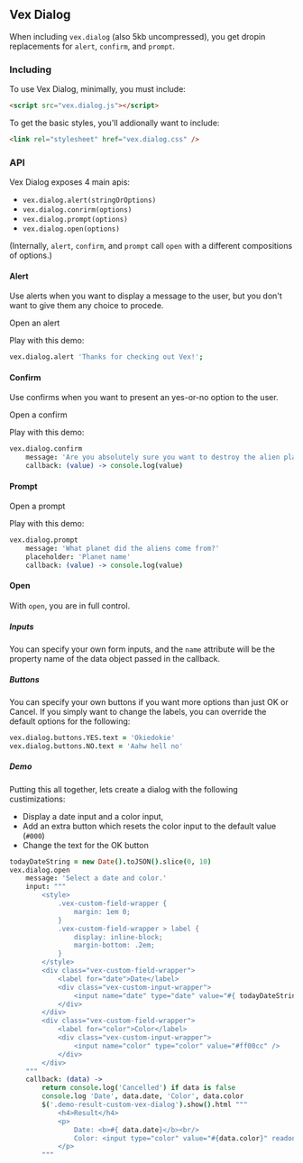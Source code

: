 ## Vex Dialog

When including `vex.dialog` (also 5kb uncompressed), you get dropin replacements for `alert`, `confirm`, and `prompt`.

### Including

To use Vex Dialog, minimally, you must include:

```html
<script src="vex.dialog.js"></script>
```

To get the basic styles, you'll addionally want to include:

```html
<link rel="stylesheet" href="vex.dialog.css" />
```

### API

Vex Dialog exposes 4 main apis:

- `vex.dialog.alert(stringOrOptions)`
- `vex.dialog.conrirm(options)`
- `vex.dialog.prompt(options)`
- `vex.dialog.open(options)`

(Internally, `alert`, `confirm`, and `prompt` call `open` with a different compositions of options.)

#### Alert

Use alerts when you want to display a message to the user, but you don't want to give them any choice to procede.

<a class="demo-alert hs-brand-button">Open an alert</a>
<script>
$('.demo-alert').click(function(){
    vex.dialog.alert('Thanks for checking out Vex!');
});
</script>

Play with this demo:

```coffeescript
vex.dialog.alert 'Thanks for checking out Vex!';
```

#### Confirm

Use confirms when you want to present an yes-or-no option to the user.

<a class="demo-confirm hs-brand-button">Open a confirm</a>
<div class="demo-result-confirm hs-doc-callout hs-doc-callout-info" style="display: none"></div>
<script>
$('.demo-confirm').click(function(){
    vex.dialog.confirm({
        message: 'Are you absolutely sure you want to destroy the alien planet?',
        callback: function(value) {
            $('.demo-result-confirm').html('Callback value: <b>' + value + '</b>').show();
        }
    });
});
</script>

Play with this demo:

```coffeescript
vex.dialog.confirm
    message: 'Are you absolutely sure you want to destroy the alien planet?'
    callback: (value) -> console.log(value)
```

#### Prompt

<a class="demo-prompt hs-brand-button">Open a prompt</a>
<div class="demo-result-prompt hs-doc-callout hs-doc-callout-info" style="display: none"></div>
<script>
$('.demo-prompt').click(function(){
    vex.dialog.prompt({
        message: 'What planet did the aliens come from?',
        placeholder: 'Planet name',
        callback: function(value) {
            $('.demo-result-prompt').html('Callback value: <b>' + value + '</b>').show();
        }
    });
});
</script>

Play with this demo:

```coffeescript
vex.dialog.prompt
    message: 'What planet did the aliens come from?'
    placeholder: 'Planet name'
    callback: (value) -> console.log(value)
```

#### Open

With `open`, you are in full control.

##### Inputs
You can specify your own form inputs, and the `name` attribute will be the property name of the data object passed in the callback.

##### Buttons
You can specify your own buttons if you want more options than just OK or Cancel. If you simply want to change the labels, you can override the default options for the following:

```coffeescript
vex.dialog.buttons.YES.text = 'Okiedokie'
vex.dialog.buttons.NO.text = 'Aahw hell no'
```

##### Demo

Putting this all together, lets create a dialog with the following custimizations:

- Display a date input and a color input,
- Add an extra button which resets the color input to the default value (`#000`)
- Change the text for the OK button

<p>
<div class="demo-result-custom-vex-dialog hs-doc-callout hs-doc-callout-info" style="display: none"></div>
</p>

```coffeescript
todayDateString = new Date().toJSON().slice(0, 10)
vex.dialog.open
    message: 'Select a date and color.'
    input: """
        <style>
            .vex-custom-field-wrapper {
                margin: 1em 0;
            }
            .vex-custom-field-wrapper > label {
                display: inline-block;
                margin-bottom: .2em;
            }
        </style>
        <div class="vex-custom-field-wrapper">
            <label for="date">Date</label>
            <div class="vex-custom-input-wrapper">
                <input name="date" type="date" value="#{ todayDateString }" />
            </div>
        </div>
        <div class="vex-custom-field-wrapper">
            <label for="color">Color</label>
            <div class="vex-custom-input-wrapper">
                <input name="color" type="color" value="#ff00cc" />
            </div>
        </div>
    """
    callback: (data) ->
        return console.log('Cancelled') if data is false
        console.log 'Date', data.date, 'Color', data.color
        $('.demo-result-custom-vex-dialog').show().html """
            <h4>Result</h4>
            <p>
                Date: <b>#{ data.date}</b><br/>
                Color: <input type="color" value="#{data.color}" readonly />
            </p>
        """
```

<!-- Resources for the demos -->
<script src="/vex/js/vex.js"></script>
<link rel="stylesheet" href="/vex/css/vex.css" />
<script src="/vex/js/vex.dialog.js"></script>
<link rel="stylesheet" href="/vex/css/vex.dialog.css" />
<!-- Force 3d acceleration always and forever :) -->
<div style="-webkit-transform: translateZ(0)"></div>